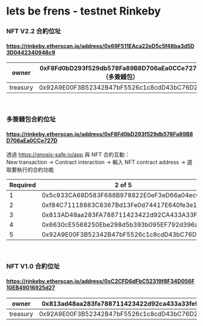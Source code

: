 # lets be frens - testnet Rinkeby


### NFT V2.2 合約位址
#### https://rinkeby.etherscan.io/address/0x69F511EAca22eD5c5f48ba3d5D3D0442340948c9 

owner    | 0xF8Fd0bD293f529db578Fa89B8D706aEa0CCe727D （多簽錢包）
---------| -----------------------------------------------------
treasury | 0x92A9E00F3B52342B47bF5526c1c8cdD43bC76D25

<br />

### 多簽錢包合約位址
#### https://rinkeby.etherscan.io/address/0xF8Fd0bD293f529db578Fa89B8D706aEa0CCe727D
透過 https://gnosis-safe.io/app 與 NFT 合約互動：\
New transaction -> Contract interaction -> 輸入 NFT contract address -> 選取要執行的合約功能

Required    | 2 of 5
----------- | ------
1 | 0x5c933CA68D583F688B978822E0eF3eD66a04ec0c
2 | 0xf84C71118883C8367Bd13Fe0d74417E640fe3e1c
3 | 0x813AD48aa283FA788711423422d92CA433A33FE9
4 | 0x6630cE5568250Ebe298d5b393b095EF792d396aB
5 | 0x92A9E00F3B52342B47bF5526c1c8cdD43bC76D25

<br />

### NFT V1.0 合約位址
#### https://rinkeby.etherscan.io/address/0xC2CFD6dFbC52319f8F34D056F10EB49016925d27
owner    | 0x813ad48aa283fa788711423422d92ca433a33fe9
---------| -----------------------------------------------------
treasury | 0x92A9E00F3B52342B47bF5526c1c8cdD43bC76D25
